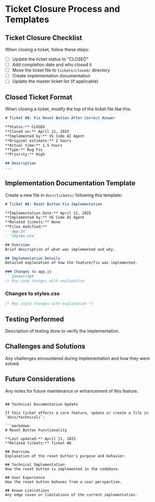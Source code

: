 # Ticket Closure Process and Templates

## Ticket Closure Checklist

When closing a ticket, follow these steps:

- [ ] Update the ticket status to "CLOSED"
- [ ] Add completion date and who closed it
- [ ] Move the ticket file to `tickets/closed/` directory
- [ ] Create implementation documentation
- [ ] Update the master ticket list (if applicable)

## Closed Ticket Format

When closing a ticket, modify the top of the ticket file like this:

```markdown
# Ticket #8: Fix Reset Button After Correct Answer

**Status:** CLOSED  
**Closed on:** April 11, 2025  
**Implemented by:** VS Code AI Agent  
**Original estimate:** 2 hours  
**Actual time:** 1.5 hours  
**Type:** Bug Fix  
**Priority:** High  

## Description
...
```

## Implementation Documentation Template

Create a new file in `docs/tickets/` following this template:

```markdown
# Ticket #8: Reset Button Fix Implementation

**Implementation Date:** April 11, 2025  
**Implemented by:** VS Code AI Agent  
**Related tickets:** None  
**Files modified:**
- `app.js`
- `styles.css`

## Overview
Brief description of what was implemented and why.

## Implementation Details
Detailed explanation of how the feature/fix was implemented.

### Changes to app.js
```javascript
// Key code changes with explanation
```

### Changes to styles.css
```css
/* Key style changes with explanation */
```

## Testing Performed
Description of testing done to verify the implementation.

## Challenges and Solutions
Any challenges encountered during implementation and how they were solved.

## Future Considerations
Any notes for future maintenance or enhancement of this feature.
```

## Technical Documentation Update

If this ticket affects a core feature, update or create a file in `docs/technical/`:

```markdown
# Reset Button Functionality

**Last updated:** April 11, 2025  
**Related tickets:** Ticket #8  

## Overview
Explanation of the reset button's purpose and behavior.

## Technical Implementation
How the reset button is implemented in the codebase.

## User Experience
How the reset button behaves from a user perspective.

## Known Limitations
Any edge cases or limitations of the current implementation.
```
